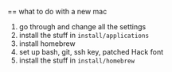 == what to do with a new mac

1. go through and change all the settings
2. install the stuff in `install/applications`
3. install homebrew
4. set up bash, git, ssh key, patched Hack font
5. install the stuff in `install/homebrew`
